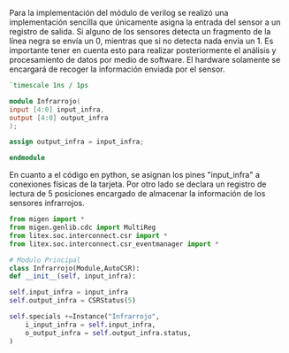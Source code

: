 Para la implementación del módulo de verilog se realizó una implementación sencilla que únicamente asigna la entrada del sensor a un registro de salida. Si alguno de los sensores detecta un fragmento de la línea negra se envía un 0, mientras que si no detecta nada envía un 1. Es importante tener en cuenta esto para realizar posteriormente el análisis y procesamiento de datos por medio de software. El hardware solamente se encargará de recoger la información enviada por el sensor.
``` verilog
`timescale 1ns / 1ps

module Infrarrojo(
input [4:0] input_infra,
output [4:0] output_infra
);

assign output_infra = input_infra;

endmodule
```

En cuanto a el código en python, se asignan los pines "input_infra" a conexiones físicas de la tarjeta. Por otro lado se declara un registro de lectura de 5 posiciones encargado de almacenar la información de los sensores infrarrojos.

``` python    
from migen import *
from migen.genlib.cdc import MultiReg
from litex.soc.interconnect.csr import *
from litex.soc.interconnect.csr_eventmanager import *

# Modulo Principal
class Infrarrojo(Module,AutoCSR):
def __init__(self, input_infra):

self.input_infra = input_infra
self.output_infra = CSRStatus(5)

self.specials +=Instance("Infrarrojo",
    i_input_infra = self.input_infra,
    o_output_infra = self.output_infra.status,
)
```
